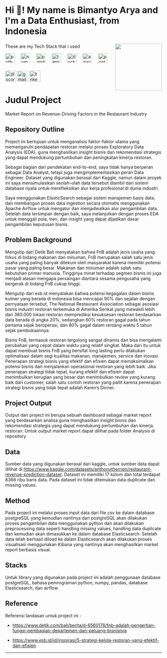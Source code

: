<h1 align="left">Hi 👋! My name is Bimantyo Arya and I'm a Data Enthusiast, from Indonesia</h1>

###

<img align="right" height="150" src="https://media1.giphy.com/media/v1.Y2lkPTc5MGI3NjExMjNvcDI3dnFxODNkeTZwcGlscGk3N2xzNGJ0cXpzZTM0Yzl6cjdzciZlcD12MV9pbnRlcm5hbF9naWZfYnlfaWQmY3Q9Zw/OumCa12QC9CIvBe2c1/giphy.gif"  />

###
These are my Tech Stack that i used
<div align="left">
  <img src="https://cdn.jsdelivr.net/gh/devicons/devicon/icons/python/python-original.svg" height="30" alt="python logo"  />
  <img width="12" />
  <img src="https://cdn.jsdelivr.net/gh/devicons/devicon/icons/numpy/numpy-original.svg" height="30" alt="numpy logo"  />
  <img width="12" />
  <img src="https://cdn.jsdelivr.net/gh/devicons/devicon/icons/pandas/pandas-original.svg" height="30" alt="pandas logo"  />
  <img width="12" />
  <img src="https://cdn.jsdelivr.net/gh/devicons/devicon/icons/tensorflow/tensorflow-original.svg" height="30" alt="tensorflow logo"  />
  <img width="12" />
  <img src="https://cdn.jsdelivr.net/gh/devicons/devicon/icons/docker/docker-original.svg" height="30" alt="docker logo"  />
  <img width="12" />
  <img src="https://cdn.jsdelivr.net/gh/devicons/devicon/icons/apache/apache-original.svg" height="30" alt="apache logo"  />
  <img width="12" />
  <img src="https://cdn.jsdelivr.net/gh/devicons/devicon/icons/postgresql/postgresql-original.svg" height="30" alt="postgresql logo"  />
  <img width="12" />
</div>

###

<div align="left">
  <img src="https://img.shields.io/static/v1?message=Discord&logo=discord&label=&color=7289DA&logoColor=white&labelColor=&style=for-the-badge" height="35" alt="discord logo"  />
  <img src="https://img.shields.io/static/v1?message=Gmail&logo=gmail&label=&color=D14836&logoColor=white&labelColor=&style=for-the-badge" height="35" alt="gmail logo"  />
  <img src="https://img.shields.io/static/v1?message=LinkedIn&logo=linkedin&label=&color=0077B5&logoColor=white&labelColor=&style=for-the-badge" height="35" alt="linkedin logo"(https://www.linkedin.com/in/bimantyoarya/)  />
</div>

###


# Judul Project
Market Report on Revenue-Driving Factors in the Restaurant Industry

## Repository Outline
Project ini bertujuan untuk menganalisis faktor-faktor utama yang memengaruhi pendapatan restoran melalui proses Exploratory Data Analysis (EDA), guna menghasilkan insight bisnis dan rekomendasi strategis yang dapat mendukung pertumbuhan dan peningkatan kinerja restoran.

Sebagai bagian dari pendekatan end-to-end, saya tidak hanya berperan sebagai Data Analyst, tetapi juga mengimplementasikan peran Data Engineer. Dataset yang digunakan berasal dari Kaggle, namun dalam proyek ini saya mensimulasikan seolah-olah data tersebut diambil dari sistem database nyata untuk merefleksikan alur kerja profesional di dunia industri.

Saya menggunakan ElasticSearch sebagai sistem manajemen basis data, dan membangun proses data ingestion secara otomatis menggunakan Apache Airflow untuk mengatur dan menjadwalkan alur pengambilan data. Setelah data tersimpan dengan baik, saya melanjutkan dengan proses EDA untuk menggali pola, tren, dan insight yang dapat dijadikan dasar pengambilan keputusan bisnis.

## Problem Background
Mengutip dari Detik Bali menyatakan bahwa FnB adalah jenis usaha yang fokus di bidang makanan dan minuman, FnB merupakan salah satu jenis usaha yang paling banyak ditekuni oleh masyarakat karena memiliki potensi pasar yang paling besar. Makanan dan minuman adalah salah satu kebutuhan primer manusia. Tingginya minat terhadap segmen bisnis ini juga menjadi alasan mengapa persaingan diantara sesama pengusaha yang bergerak di bidang FnB cukup tinggi.

Mengutip dari esb.id menyatakan bahwa potensi kegagalan dalam bisnis kuliner yang berada di indonesia bisa mencapai 90% dan sejalan dengan pernyataan tersebut, The National Restaurant Association sebagai asosiasi bisnis industri restoran terkemuka di Amerika Serikat yang mewakili lebih dari 380.000 lokasi restoran memprediksi kesuksesan restoran berdasarkan data berada di angka 20%, sedangkan 60% restoran gagal pada tahun pertama sejak beroperasi, dan 80% gagal dalam rentang waktu 5 tahun sejak pembukaannya.

Bisnis FnB, termasuk restoran tergolong sangat dinamis dan bisa mengalami perubahan yang cepat dalam waktu yang relatif singkat. Maka dari itu untuk dapat membuat bisnis FnB yang bersifat long lasting perlu dilakukan optimalisasi dalam segi kualitas makanan, manajemen, service dan inovasi. Penerapan strategi bisnis yang efektif dan efisien dapat memaksimalkan potensi bisnis dan menjalankan operasional restoran yang lebih baik. Jika penerapan strategi tidak tepat, kurang efektif dan efisien dapat menimbulkan kerugian yang besar dan menimbulkan review yang kurang baik dari customer, salah satu contoh restoran yang pailit karena penerapan strategi bisnis yang tidak tepat adalah Karen’s Dinner.

## Project Output
Output dari project ini berupa sebuah dashboard sebagai market report yang berdasarkan analisa guna menghasilkan insight bisnis dan rekomendasi strategis yang dapat mendukung pertumbuhan dan kinerja restoran. Untuk output market report dapat dilihat pada folder Analysis di repository 

## Data
Sumber data yang digunakan berasal dari kaggle, untuk sumber data dapat dilihat di https://www.kaggle.com/datasets/anthonytherrien/restaurant-revenue-prediction-dataset. Dataset ini memiliki 17 kolom dan total terdapat 8368 ribu baris data. Pada dataset ini tidak ditemukan data duplicate dan missing values.  

## Method
Pada project ini melalui proses input data dari file csv ke dalam database postgreSQL yang kemudian nantinya dari postgreSQL akan dilakukan proses pengambilan data menggunakan python dan akan dilakukan preprocessing data seperti handling missing values, handling data duplicate dan kemudian akan dimasukkan ke dalam database Elasticsearch. Setelah data telah berhasil diload ke dalam Elasticsearch akan dilakukan proses visualisasi menggunakan Kibana yang nantinya akan menghasilkan market report berbasis visual.

## Stacks
Untuk library yang digunakan pada project ini adalah penggunaan database postgreSQL, bahasa pemrograman python, numpy, pandas, database Elasticsearch, dan airflow

## Reference
Referensi landasan untuk project ini : 

- https://www.detik.com/bali/berita/d-6560178/fnb-adalah-pengertian-fungsi-pembagian-departemen-dan-peluang-bisnisnya

- https://www.esb.id/id/inspirasi/5-strategi-kelola-restoran-yang-efektif-dan-efisien

---

